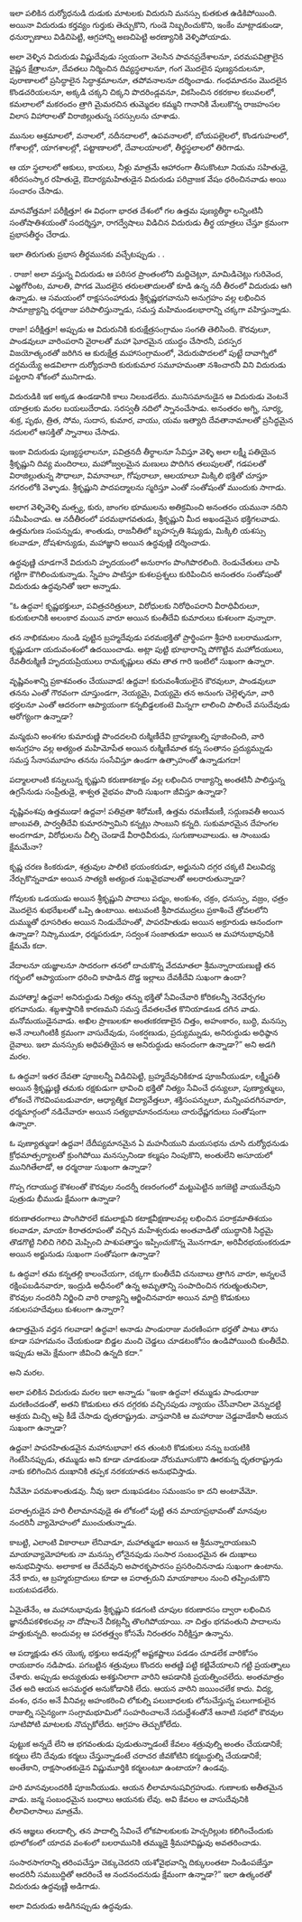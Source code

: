 ﻿ఇలా పలికిన దుర్యోధనుడి దుడుకు మాటలకు విదురుని మనస్సు కుతకుత ఉడికిపోయింది. అయినా విదురుడు కర్తవ్యం గుర్తుకు తెచ్చుకొని, గుండె నిబ్బరించుకొని, ఇంకేం మాట్లాడకుండా, ధనుర్బాణాలు విడిచిపెట్టి, ఆగ్రహాన్ని అణచిపెట్టి అరణ్యానికి వెళ్ళిపోయాడు. 

అలా వెళ్ళిన విదురుడు విష్ణుదేవుడు స్వయంగా వెలసిన పావనప్రదేశాలనూ, పరమపవిత్రాలైన వైష్ణన క్షేత్రాలనూ, దేవతలు నిర్మించిన దివ్యస్థలాలనూ, గంగ మొదలైన పుణ్యనదులనూ, పురాణాలలో ప్రసిద్ధాలైన సిద్ధాశ్రమాలనూ, తపోవనాలనూ దర్శించాడు. గంధమాదనం మొదలైన కొండచరియలనూ, అక్కడి చక్కని చిక్కని పొదరిండ్లవనూ, వికసించిన రకరకాల కలువలలో, కమలాలలో మకరందం త్రాగి మైమరచిన తుమ్మెదల కమ్మని గానానికి మేలుకొన్న రాజహంసల విలాస విహారాలతో విరాజిల్లుతున్న సరస్సులను చూశాడు. 

మునుల ఆశ్రమాలలో, వనాలలో, నదీనదాలలో, ఉపవనాలలో, బోయపల్లెలలో, కొండగుహలలో, గోశాలల్లో, యాగశాలల్లో, పట్టాణాలలో, దేవాలయాలలో, తీర్థస్థలాలలో తిరిగాడు. 

ఆ యా స్థలాలలో ఆకులు, కాయలు, నీళ్లు మాత్రమే ఆహారంగా తీసుకొంటూ నియమ సహితుడై, శరీరసంస్కార రహితుడై, ఔదార్యమహితుడైన విదురుడు పరివ్రాజక వేషం ధరించినవాడు అయి సంచారం చేసాడు. 

మానవోత్తమా! పరీక్షిత్తూ! ఈ విధంగా భారత దేశంలో గల ఉత్తమ పుణ్యతీర్థా లన్నింటినీ సంతోషాతిశయంతో సందర్శిస్తూ, రాగద్వేషాలు విడిచిన విదురుడు తీర్థ యాత్రలు చేస్తూ క్రమంగా ప్రభాసతీర్థం చేరాడు. 

ఇలా తిరుగుతు ప్రభాస తీర్థమునకు వచ్చేటప్పుడు . . 

. రాజా! అలా వస్తున్న విదురుడు ఆ పరిసర ప్రాంతంలోని మద్దిచెట్లూ, మామిడిచెట్లు గురివెంద, ఎఱ్ఱగోరింట, మాలతి, పొగడ మొదలైన తరులతాదులతో కూడి ఉన్న నదీ తీరంలో విదురుడు ఆగి ఉన్నాడు. ఆ సమయంలో రాక్షససంహారుడు శ్రీకృష్ణభగవానుని అనుగ్రహం వల్ల లభించిన సామాజ్ర్యాన్ని ధర్మరాజు పరిపాలిస్తున్నాడు, సమస్త మహిమండలభారాన్ని చక్కగా వహిస్తున్నాడు. 

రాజా! పరీక్షిత్తూ! అప్పుడు ఆ విదురునికి కురుక్షేత్రసంగ్రామం సంగతి తెలిసింది. కౌరవులూ, పాండవులూ వారింపరాని వైరాలతో మహా ఘోరమైన యుద్ధం చేసారనీ, పరస్పర విజయోత్కంఠతో జరిగిన ఆ కురుక్షేత్ర మహాసంగ్రామంలో, వెదురుపొదలలో పుట్టే దావాగ్నిలో దగ్ధమయ్యే అడవిలాగా దుర్యోధనాది కురుకుమార సమూహమంతా నశించారనీ విని విదురుడు పట్టరాని శోకంలో మునిగాడు. 

విదురుడికి ఇక అక్కడ ఉండడానికి కాలు నిలబడలేదు. మునిసమానుడైన ఆ విదురుడు వెంటనే యాత్రలకు మరల బయలుదేరాడు. సరస్వతీ నదిలో స్నానంచేసాడు. అనంతరం అగ్ని, సూర్య, శుక్ర, పృథు, త్రిత, సోమ, సుదాస, కుమార, వాయు, యమ ఇత్యాది దేవతానామాలతో ప్రసిద్ధమైన నదులలో ఆసక్తితో స్నానాలు చేసాడు. 

ఇంకా విదురుడు పుణ్యస్థలాలనూ, పవిత్రనదీ తీర్థాలనూ సేవిస్తూ వెళ్ళి అలా లక్ష్మీ పతియైన శ్రీకృష్ణుని దివ్య మందిరాలు, మహోజ్వలమైన మణులు పొదిగిన తలుపులతో, గడపలతో విరాజిల్లుతున్న సౌధాలూ, విమానాలూ, గోపురాలూ, ఆలయాలూ మిక్కిలి భక్తితో చూస్తూ నగరంలోకి వెళ్ళాడు. శ్రీకృష్ణుని పాదపద్మాలను స్మరిస్తూ ఎంతో సంతోషంతో ముందుకు సాగాడు. 

అలాగ వెళ్ళివెళ్ళి మత్స్య, కురు, జాంగల భూములను అతిక్రమించి అనంతరం యమునా నదిని సమీపించాడు. ఆ నదీతీరంలో పరమభాగవతుడు, శ్రీకృష్ణుని మీద అఖండమైన భక్తిగలవాడు. ఉత్తమగుణ సంపన్నుడు, శాంతుడు, రాజనీతిలో బృహస్పతి శిష్యుడు, మిక్కిలి యశస్సు కలవాడూ, దోషశూన్యుడు, మహాజ్ఞాని అయిన ఉద్ధవుణ్ణి దర్శించాడు. 

ఉద్ధవుణ్ణి చూడగానే విదురుని హృదయంలో అనురాగం పొంగిపొరలింది. రెండుచేతులు చాపి గట్టిగా కౌగిలించుకున్నాడు. స్నేహం పాటిస్తూ కుశలప్రశ్నలు కురిపించిన అనంతరం సంతోషంతో విదురుడు ఉద్ధవునితో ఇలా అన్నాడు. 

“ఓ ఉద్ధవా! కృష్ణభక్తులూ, పవిత్రచరిత్రులూ, విరోధులకు నిరోధింపరాని వీరాధివీరులూ, కురుకులానికి అలంకార మయిన వారూ అయిన కుంతీదేవి కుమారులు కుశలంగా వున్నారా. 

తన నాభికమలం నుండి పుట్టిన బ్రహ్మదేవుడు పరమభక్తితో ప్రార్థింపగా శ్రీహరి బలరాముడుగా, కృష్ణుడుగా యదువంశంలో ఉదయించాడు. అట్లా పుట్టి భూభారాన్ని పోగొట్టిన మహోదయులు, రేవతీరుక్మిణీ హృదయప్రియులు రామకృష్ణులు తమ తాత గారి ఇంటిలో సుఖంగా ఉన్నారా. 

వృష్ణివంశాన్ని ప్రకాశవంతం చేయువాడ! ఉద్దవా! కురువంశీయులైన కౌరవులూ, పాండవులూ తనను ఎంతో గౌరవంగా చూస్తుండగా, నెయ్యమై, వియ్యమై తన అనుంగు చెల్లెళ్ళనూ, వారి భర్తలనూ ఎంతో ఆదరంగా ఆప్యాయంగా కన్నబిడ్డలకంటె మిన్నగా లాలించి పాలించే వసుదేవుడు ఆరోగ్యంగా ఉన్నాడా? 

మన్మథుని అంశగల కుమారుణ్ణి పొందదలచి రుక్మిణీదేవి బ్రాహ్మణుల్ని పూజించింది, వారి అనుగ్రహం వల్ల అత్యంత మహిమోపేత అయిన రుక్మిణీమాత కన్న సంతానం ప్రద్యుమ్నుడు సమస్త సేనాసమూహం తనను సంసేవిస్తూ ఉండగా ఉత్సాహంతో ఉన్నాడుగదా! 

పద్మాలలాంటి కన్నులున్న కృష్ణుని కరుణాకటాక్షం వల్ల లభించిన రాజ్యాన్ని అంతటినీ పాలిస్తున్న ఉగ్రసేనుడు సంప్రీతుడై, శాశ్వత వైభవం పొంది సుఖంగా జీవిస్తూ ఉన్నాడా? 

వృష్ణివంశపు ఉత్తముడా! ఉద్దవా! పతివ్రతా శిరోమణీ, ఉత్తమ రమణీమణీ, సద్గుణవతీ అయిన జాంబవతి, పార్వతీదేవి కుమారస్వామిని కన్నట్లు సాంబుని కన్నది. సుకుమారమైన దేహంగల అందగాడూ, విరోధులను చీల్చి చెండాడే వీరాధివీరుడు, సుగుణాలవాలుడు. ఆ సాంబుడు క్షేమమేనా? 

కృష్ణ చరణ కింకరుడూ, శత్రువుల పాలిటి భయంకరుడూ, అర్జునుని దగ్గర చక్కటి విలువిద్య నేర్చుకొన్నవాడూ అయిన సాత్యకి అత్యంత సుఖవైభవాలతో అలరారుతున్నాడా? 

గోవులకు ఒడయుడు అయిన శ్రీకృష్ణుని పాదాలు పద్మం, అంకుశం, చక్రం, ధనుస్సు, వజ్రం, ఛత్రం మొదలైన శుభరేఖలతో ఒప్పి ఉంటాయి. అటువంటి శ్రీపాదముద్రలు ప్రకాశించే త్రోవలలోని దుమ్ముతో ధూసరితం అయిన నిండుదేహంతో, పాపరహితుడు అయిన అక్రూరుడు ఆనందంగా ఉన్నాడా? నిష్కాముడూ, ధర్మపరుడూ, సద్వంశ సంజాతుడూ అయిన ఆ మహానుభావునికి క్షేమమే కదా. 

వేదాలనూ యజ్ఞాలనూ సాదరంగా తనలో దాచుకొన్న వేదమాతలా శ్రీమన్నారాయణుణ్ణి తన గర్భంలో ఆప్యాయంగా ధరించి కాపాడిన దొడ్డ ఇల్లాలు దేవకీదేవి సుఖంగా ఉందా? 

మహాత్మా! ఉద్దవా! అనిరుద్ధుడు నిత్యం తన్ను భక్తితో సేవించేవారి కోరికలన్నీ నెరవేర్చగల భగవానుడు. శబ్దశాస్త్రానికి కారణమని సమస్త దేవతలచేత కొనియాడబడ దగిన వాడు. మనోమయుడైనవాడు. అఖిల ప్రాణులకూ అంతఃకరణాలైన చిత్తం, అహంకారం, బుద్ధి, మనస్సు అనే నాలుగింటికీ క్రమంగా వాసుదేవుడు, సంకర్షణుడు, ప్రద్యుమ్నుడు, అనిరుద్ధుడు అధిష్ఠాన దైవాలు. ఇలా మనస్సుకు అధిపతియైన ఆ అనిరుద్ధుడు ఆనందంగా ఉన్నాడా?” అని అడగి మరల. 

ఓ ఉద్ధవా! ఇతర దేవతా పూజలన్నీ విడిచిపెట్టి, బ్రహ్మదేవునికికూడ పూజనీయుడూ, లక్ష్మీపతీ అయిన శ్రీకృష్ణుణ్ణి తమకు రక్షకుడుగా భావించి భక్తితో నిత్యం సేవించే ధన్యులూ, పుణ్యాత్ములు, లోకంచే గౌరవింపబడువారూ, ఆధ్యాత్మిక విద్యావేత్తలూ, శక్తిసంపన్నులూ, మన్నింపదగినవారూ, ధర్మమార్గంలో నడిచేవారూ అయిన సత్యభామానందనులు చారుధేష్ణగదులు సంతోషంగా ఉన్నారా. 

ఓ పుణ్యాత్ముడా! ఉద్దవా! దేదీప్యమానమైన ఏ మహనీయుని మయసభను చూసి దుర్యోధనుడు క్రోధమాత్సర్యాలతో క్రుంగిపోయి మనస్సునిండా కల్మషం నింపుకొని, అంతులేని అసూయలో మునిగితేలాడో, ఆ ధర్మరాజు సుఖంగా ఉన్నాడా? 

గొప్ప గదాయుద్ధ కౌశలంతో కౌరవుల నందర్నీ రణరంగంలో మట్టుపెట్టిన జగజెట్టి వాయుదేవుని పుత్రుడు భీముడు క్షేమంగా ఉన్నాడా? 

కరుణాతరంగాలు పొంగిపొరలే కమలాక్షుని కటాక్షవీక్షణాలవల్ల లభించిన పరాక్రమాతిశయం కలవాడూ, మాయా కిరాతరూపంతో వచ్చిన మహేశ్వరుడు అంతవాడితో యుద్ధానికి సిద్ధమై తొడగొట్టి నిలిచి గెలిచి మెప్పించి పాశుపతాస్త్రం ఇప్పించుకొన్న మొనగాడూ, అరివీరభయంకరుడూ అయిన అర్జునుడు సుఖంగా సంతోషంగా ఉన్నాడా? 

ఓ ఉద్ధవా! తమ కన్నతల్లి కాలంచేయగా, చక్కగా కుంతీదేవి చనుబాలు త్రాగిన వారూ, అన్నలచే రక్షింపబడినవారూ, ఇంద్రుడి అధీనంలో ఉన్న అమృతాన్ని సంపాదించిన గరుత్మంతునిలా, కౌరవుల నందరినీ నిర్జించి వారి రాజ్యాన్ని ఆర్జించినవారూ అయిన మాద్రి కొడుకులు నకులసహదేవులు కుశలంగా ఉన్నారా? 

ఉదాత్తమైన వర్తన గలవాడా! ఉద్ధవా! అనాడు పాండురాజు మరణింపగా భర్తతో పాటు తాను కూడా సహగమనం చేయకుండా బిడ్డల మంచి చెడ్డలు చూడటంకోసం ఉండిపోయింది కుంతీదేవి. ఇప్పుడు ఆమె క్షేమంగా జీవించి ఉన్నది కదా.” 

అని మరల. 

అలా పలికిన విదురుడు మరల ఇలా అన్నాడు “ఇంకా ఉద్ధవా! తమ్ముడు పాండురాజు మరణించడంతో, అతని కొడుకులు తన దగ్గరకు వచ్చినపుడు న్యాయం చేసేవానిలా వెన్నుదట్టి ఆశ్రయ మిచ్చి ఆపై కీడే చేసాడు ధృతరాష్ట్రుడు. వాస్తవానికి ఆ మహారాజు చెడ్డవాడేకానీ ఆయన సుఖంగా ఉన్నాడా? 

ఉద్దవా! పాపరహితుడవైన మహానుభావా! తన తుంటరి కొడుకులు నన్ను బయటికి గెంటేసినప్పుడు, తమ్ముడు అని కూడా చూడకుండా నోరుమూసుకొని ఊరకున్న ధృతరాష్ట్రుడు నాకు కలిగించిన దుఃఖానికి తప్పక నరకయాతన అనుభవిస్తాడు. 

నీవేమో పరమశాంతుడవు. నీవు ఇలా దుఃఖపడటం సమంజసం కా దని అంటావేమో. 

పరాత్పరుడైన హరి లీలామానవుడై ఈ లోకంలో పుట్టి తన మాయాప్రభావంతో మానవుల నందరినీ వ్యామోహంలో ముంచుతున్నాడు. 

కాబట్టి, ఎలాంటి వికారాలూ లేనివాడూ, మహాత్ముడూ అయిన ఆ శ్రీమన్నారాయణుని మాయావ్యామోహాలకు నా మనస్సు లోనైనపుడు సంసార సంబంధమైన ఈ దుఃఖాలు అనుభవిస్తాను. అలాకాక ఆ దేవదేవుని అపారకృపారసం ప్రసరించిననాడు సుఖంగా ఉంటాను. నేనే కాదు, ఆ బ్రహ్మరుద్రాదులు కూడా ఆ పరాత్పరుని మాయాజాలం నుంచి తప్పించుకొని బయటపడలేరు. 

ఏమైతేనేం, ఆ మహానుభావుడు శ్రీకృష్ణుని కడగంటి చూపుల కరుణారసం ద్వారా లభించిన జ్ఞానదీపకళికలవల్ల నా దోషాలనే చీకట్లన్నీ తొలగిపోయాయి. నా చిత్తం భగవంతుని పాదాలను హత్తుకున్నది. అందువల్ల ఆ పరతత్త్వం కోసమే నిరంతరం నిరీక్షిస్తూ ఉన్నాను. 

ఆ పద్మాక్షుడు తన యొక్క భక్తులు అడవుల్లో అష్టకష్టాలు పడడం చూడలేక వారికోసం రాయబారం నడిపాడు. పగబట్టిన శత్రువులు కొందరు అతణ్ణి పట్టి కట్టివేయాలని గట్టి ప్రయత్నాలు చేశారు. అప్పుడు అచ్యుతుడు అశక్తునిలాగా వారిని ఆపడానికి ప్రయత్నించలేదు. అంతమాత్రం చేత అది ఆయన అసమర్థత అనుకోడానికి లేదు. ఆయన వారిని జయించలేక కాదు. విద్య, వంశం, ధనం అనే వీనివల్ల అహంకరించి లోకుల్ని పలుబాధలకు లోనుచేస్తున్న పలుగాకులైన రాజుల్ని ససైన్యంగా సంగ్రామభూమిలో సంహరించాలనే సదుద్దేశంతోనే ఆనాటి సభలో కౌరవుల సూటిపోటి మాటలకు నొచ్చుకోలేదు. ఆగ్రహం తెచ్చుకోలేదు. 

పుట్టుక అన్నదే లేని ఆ భగవంతుడు పుడుతున్నాడంటే కేవలం శత్రువుల్ని అంతం చేయడానికే; కర్మలు లేని దేవుడు కర్మలు చేస్తున్నాడంటే చరాచర జీవకోటిని కర్మబద్ధుల్ని చేయడానికే; అంతేకాని, రాక్షసాంతకుడైన విష్ణుమూర్తికి కర్మలంటూ ఉంటాయా? ఉండవు. 

హరి మానవులందరికీ పూజనీయుడు. ఆయన లీలామానుషవిగ్రహుడు. గుణాలకు అతీతమైన వాడు. జన్మ సంబంధమైన బంధాలు ఆయనకు లేవు. అవి కేవలం ఆ వాసుదేవునికి లీలావిలాసాలు మాత్రమే. 

తన ఆజ్ఞలు తలదాల్చి, తన పాదాల్ని సేవించే లోకపాలకులకు హెచ్చరిల్లుట కలిగించేందుకు భూలోకంలో యాదవ వంశంలో బలరామునికి తమ్ముడై శ్రీమహావిష్ణువు అవతరించాడు. 

సంసారసాగరాన్ని తరింపచేస్తూ చెక్కుచెదరని యశోవైభవాన్ని దిక్కులంతటా నిండింపజేస్తూ అందరినీ సమబుద్ధితో ఆదరించే ఆ నందనందనుడు క్షేమంగా ఉన్నాడా?” ఇలా ఉత్కంఠతో విదురుడు ఉద్ధవుణ్ణి అడిగాడు. 

అలా విదురుడు అడిగినప్పుడు ఉద్ధవుడు. 

